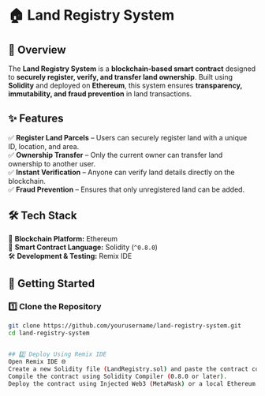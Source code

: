 # 🏠 Land Registry System  

## 📌 Overview  
The **Land Registry System** is a **blockchain-based smart contract** designed to **securely register, verify, and transfer land ownership**. Built using **Solidity** and deployed on **Ethereum**, this system ensures **transparency, immutability, and fraud prevention** in land transactions.  

## ✨ Features  
✅ **Register Land Parcels** – Users can securely register land with a unique ID, location, and area.  
✅ **Ownership Transfer** – Only the current owner can transfer land ownership to another user.  
✅ **Instant Verification** – Anyone can verify land details directly on the blockchain.  
✅ **Fraud Prevention** – Ensures that only unregistered land can be added.  

## 🛠️ Tech Stack  
🔷 **Blockchain Platform:** Ethereum  
📝 **Smart Contract Language:** Solidity (`^0.8.0`)  
🛠️ **Development & Testing:** Remix IDE  

## 🚀 Getting Started  

### 1️⃣ Clone the Repository  
```bash
git clone https://github.com/yourusername/land-registry-system.git
cd land-registry-system


## 2️⃣ Deploy Using Remix IDE
Open Remix IDE 🌐
Create a new Solidity file (LandRegistry.sol) and paste the contract code.
Compile the contract using Solidity Compiler (0.8.0 or later).
Deploy the contract using Injected Web3 (MetaMask) or a local Ethereum testnet.




